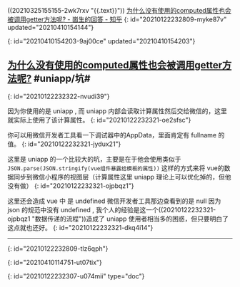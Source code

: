 ((20210325155155-2wk7rxv "{{.text}}"))  [为什么没有使用的computed属性也会被调用getter方法呢? - 崮生的回答 - 知乎](https://www.zhihu.com/question/440696975/answer/1692446028)
{: id="20210122232809-myke87v" updated="20210410154144"}

{: id="20210410154203-9aj00ce" updated="20210410154203"}

## [为什么没有使用的computed属性也会被调用getter方法呢?](https://www.zhihu.com/question/440696975/answer/1692446028) #uniapp/坑#
{: id="20210122232322-nvudi39"}

因为你使用的是 uniapp , 而 uniapp 内部会读取计算属性然后交给微信的，这里就实际上使用了该计算属性。
{: id="20210122232321-oe2sfsc"}

你可以用微信开发者工具看一下调试器中的AppData，里面肯定有 fullname 的值。
{: id="20210122232321-jydux21"}

这里是 uniapp 的一个比较大的坑，主要是在于他会使用类似于 `JSON.parse(JSON.stringify(vue组件暴露给模板的属性))` 这样的方式来将 vue的数据同步到微信小程序的视图层（计算属性这里 uniapp 理论上可以优化掉的，但他没有做）
{: id="20210122232321-ojpbqz1"}

这里还会造成 vue 中 是 undefined 微信开发者工具那边查看到的是 null 因为 json 的规范中没有 undefined , 我个人的经验是这一个((20210122232321-ojpbqz1 "数据传递的流程"))造成了 uniapp 使用者相当多的困惑，但只要明白了这点就也还好。
{: id="20210122232321-dkq4i14"}

---
{: id="20210122232809-tlz6qph"}

{: id="20210410114751-ut07tix"}


{: id="20210122232307-u074mii" type="doc"}

